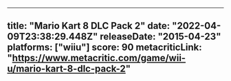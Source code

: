 
---
title: "Mario Kart 8 DLC Pack 2"
date: "2022-04-09T23:38:29.448Z"
releaseDate: "2015-04-23"
platforms: ["wiiu"]
score: 90
metacriticLink: "https://www.metacritic.com/game/wii-u/mario-kart-8-dlc-pack-2"
---
